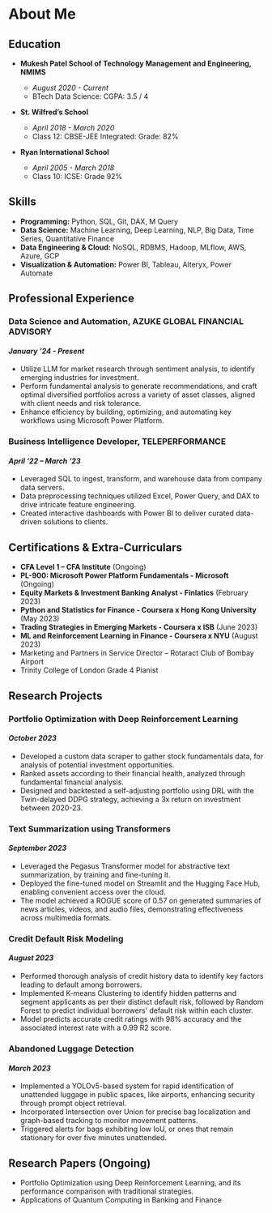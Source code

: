 # About Me


## Education

- **Mukesh Patel School of Technology Management and Engineering, NMIMS**
  - *August 2020 - Current*
  - BTech Data Science: CGPA: 3.5 / 4

- **St. Wilfred’s School**
  - *April 2018 - March 2020*
  - Class 12: CBSE-JEE Integrated: Grade: 82%

- **Ryan International School**
  - *April 2005 - March 2018*
  - Class 10: ICSE: Grade 92%

## Skills

- **Programming:** Python, SQL, Git, DAX, M Query
- **Data Science:** Machine Learning, Deep Learning, NLP, Big Data, Time Series, Quantitative Finance
- **Data Engineering & Cloud:** NoSQL, RDBMS, Hadoop, MLflow, AWS, Azure, GCP
- **Visualization & Automation:** Power BI, Tableau, Alteryx, Power Automate

## Professional Experience

### Data Science and Automation, AZUKE GLOBAL FINANCIAL ADVISORY
#### *January ’24 - Present*
- Utilize LLM for market research through sentiment analysis, to identify emerging industries for investment.
- Perform fundamental analysis to generate recommendations, and craft optimal diversified portfolios across a variety of asset classes, aligned with client needs and risk tolerance.
- Enhance efficiency by building, optimizing, and automating key workflows using Microsoft Power Platform.

### Business Intelligence Developer, TELEPERFORMANCE                                              
#### *April ‘22 – March ‘23*
- Leveraged SQL to ingest, transform, and warehouse data from company data servers.
- Data preprocessing techniques utilized Excel, Power Query, and DAX to drive intricate feature engineering.
- Created interactive dashboards with Power BI to deliver curated data-driven solutions to clients.

## Certifications & Extra-Curriculars

- **CFA Level 1 – CFA Institute**                                                                         (Ongoing)
- **PL-900: Microsoft Power Platform Fundamentals - Microsoft**                                           (Ongoing)
- **Equity Markets & Investment Banking Analyst - Finlatics**                                           (February 2023)
- **Python and Statistics for Finance - Coursera x Hong Kong University**                                  (May 2023)
- **Trading Strategies in Emerging Markets - Coursera x ISB**                                              (June 2023)
- **ML and Reinforcement Learning in Finance - Coursera x NYU**                                           (August 2023)
- Marketing and Partners in Service Director – Rotaract Club of Bombay Airport
- Trinity College of London Grade 4 Pianist

## Research Projects

### Portfolio Optimization with Deep Reinforcement Learning                                                
#### *October 2023*
- Developed a custom data scraper to gather stock fundamentals data, for analysis of potential investment opportunities.
- Ranked assets according to their financial health, analyzed through fundamental financial analysis.
- Designed and backtested a self-adjusting portfolio using DRL with the Twin-delayed DDPG strategy, achieving a 3x return on investment between 2020-23.

### Text Summarization using Transformers                                                                
#### *September 2023*
- Leveraged the Pegasus Transformer model for abstractive text summarization, by training and fine-tuning it.
- Deployed the fine-tuned model on Streamlit and the Hugging Face Hub, enabling convenient access over the cloud.
- The model achieved a ROGUE score of 0.57 on generated summaries of news articles, videos, and audio files, demonstrating effectiveness across multimedia formats.

### Credit Default Risk Modeling                                                                           
#### *August 2023*
- Performed thorough analysis of credit history data to identify key factors leading to default among borrowers.
- Implemented K-means Clustering to identify hidden patterns and segment applicants as per their distinct default risk, followed by Random Forest to predict individual borrowers’ default risk within each cluster.
- Model predicts accurate credit ratings with 98% accuracy and the associated interest rate with a 0.99 R2 score.

### Abandoned Luggage Detection                                                                            
#### *March 2023*
- Implemented a YOLOv5-based system for rapid identification of unattended luggage in public spaces, like airports, enhancing security through prompt object retrieval.
- Incorporated Intersection over Union for precise bag localization and graph-based tracking to monitor movement patterns.
- Triggered alerts for bags exhibiting low IoU, or ones that remain stationary for over five minutes unattended.

## Research Papers (Ongoing)

- Portfolio Optimization using Deep Reinforcement Learning, and its performance comparison with traditional strategies.
- Applications of Quantum Computing in Banking and Finance
